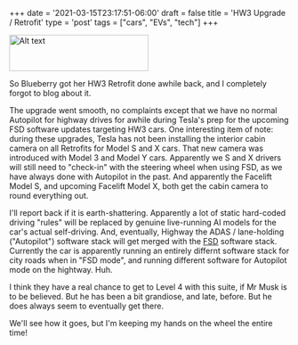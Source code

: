 +++
date = '2021-03-15T23:17:51-06:00'
draft = false
title = 'HW3 Upgrade / Retrofit'
type = 'post'
tags = ["cars", "EVs", "tech"]
+++

<div class="image-row">
  <img src="https://julianwest.me/Blog/posts/images/x_snow.jpeg" alt="Alt text" width="250" height="65">
</div>


So Blueberry got her HW3 Retrofit done awhile back, and I completely forgot to blog about it.<br />

The upgrade went smooth, no complaints except that we have no normal Autopilot for highway drives for awhile during Tesla's prep for the upcoming FSD software updates targeting HW3 cars.  One interesting item of note: during these upgrades, Tesla has not been installing the interior cabin camera on all Retrofits for Model S and X cars.  That new camera was introduced with Model 3 and Model Y cars. Apparently we S and X drivers will still need to "check-in" with the steering wheel when using FSD, as we have always done with Autopilot in the past. And apparently the Facelift Model S, and upcoming Facelift Model X, both get the cabin camera to round everything out. <br />

I'll report back if it is earth-shattering.  Apparently a lot of static hard-coded driving "rules" will be replaced by genuine live-running AI models for the car's actual self-driving. And, eventually, Highway the ADAS / lane-holding ("Autopilot") software stack will get merged with the <a href="https://www.tesla.com/support/autopilot">FSD</a> software stack. Currently the car is apparently running an entirely differnt software stack for city roads when in "FSD mode", and running different software for Autopilot mode on the hightway.  Huh.  <br />

I think they have a real chance to get to Level 4 with this suite, if Mr Musk is to be believed.  But he has been a bit grandiose, and late, before.  But he does always seem to eventually get there.  <br />

We'll see how it goes, but I'm keeping my hands on the wheel the entire time!


